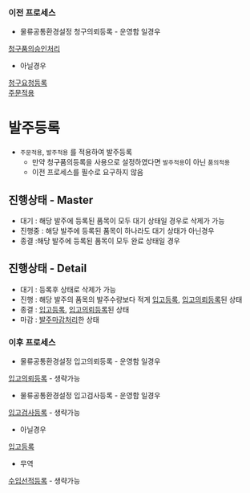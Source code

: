 ### 이전 프로세스

- 물류공통환경설정 청구의뢰등록 - 운영함 일경우

[청구품의승인처리](./청구품의승인처리.md#청구품의승인처리)

- 아닐경우

[청구요청등록](./청구요청등록.md#청구요청등록)<br>
[주문적용](./주문적용.md#주문적용)

# 발주등록

- `주문적용`, `발주적용` 를 적용하여 발주등록
  - 만약 청구품의등록을 사용으로 설정하였다면 `발주적용`이 아닌 `품의적용`
  - 이전 프로세스를 필수로 요구하지 않음

## 진행상태 - Master

- 대기 : 해당 발주에 등록된 품목이 모두 대기 상태일 경우로 삭제가 가능
- 진행중 : 해당 발주에 등록된 품목이 하나라도 대기 상태가 아닌경우
- 종결 :해당 발주에 등록된 품목이 모두 완료 상태일 경우

## 진행상태 - Detail

- 대기 : 등록후 상태로 삭제가 가능
- 진행 : 해당 발주의 품목의 발주수량보다 적게 [입고등록](./입고등록.md#입고등록), [입고의뢰등록](./입고의뢰등록.md#입고의뢰등록)된 상태
- 종결 : [입고등록](./입고등록.md#입고등록), [입고의뢰등록](./입고의뢰등록.md#입고의뢰등록)된 상태
- 마감 : [발주마감처리](./발주마감처리.md#발주마감처리)한 상태

### 이후 프로세스

- 물류공통환경설정 입고의뢰등록 - 운영함 일경우

[입고의뢰등록](./입고의뢰등록.md#입고의뢰등록) - 생략가능

- 물류공통환경설정 입고검사등록 - 운영함 일경우

[입고검사등록](./입고검사등록.md#입고검사등록) - 생략가능

- 아닐경우

[입고등록](./입고등록.md#입고등록)

- 무역

[수입선적등록](./) - 생략가능
